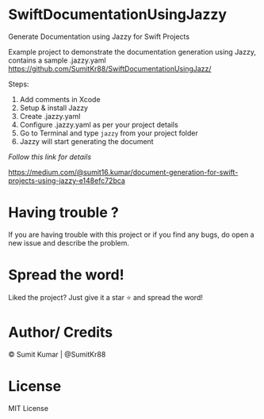 # SwiftDocumentationUsingJazzy
Generate Documentation using Jazzy for Swift Projects

Example project to demonstrate the documentation generation using Jazzy, contains a sample .jazzy.yaml
https://github.com/SumitKr88/SwiftDocumentationUsingJazz/

Steps:
1. Add comments in Xcode
2. Setup & install Jazzy
3. Create .jazzy.yaml 
4. Configure .jazzy.yaml as per your project details
5. Go to Terminal and type `jazzy` from your project folder
6. Jazzy will start generating the document

*Follow this link for details*

https://medium.com/@sumit16.kumar/document-generation-for-swift-projects-using-jazzy-e148efc72bca


# Having trouble ?
If you are having trouble with this project or if you find any bugs, do open a new issue and describe the problem.

# Spread the word!
Liked the project? Just give it a star ⭐️ and spread the word!

# Author/ Credits
© Sumit Kumar | @SumitKr88

# License
MIT License
